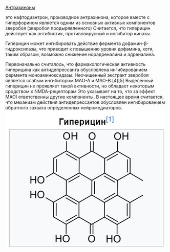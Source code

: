 
[Антрахиноны](Антрахиноны.md)

это нафтодиантрон, производное антрахинона, которое вместе с гиперфорином является одним из основных активных компонентов зверобоя (зверобоя продырявленного) 
Считается, что гиперицин действует как антибиотик, противовирусный и ингибитор киназы. 

Гиперицин может ингибировать действие фермента дофамин-β-гидроксилазы, 
что приводит к повышению уровня дофамина, хотя, таким образом, возможно снижение норадреналина и адреналина.

Первоначально считалось, что фармакологическая активность гиперицина как антидепрессанта обусловлена ингибированием фермента моноаминоксидазы. Неочищенный экстракт зверобоя является слабым ингибитором МАО-А и МАО-В.[4][5] Выделенный гиперицин не проявляет такой активности, но обладает некоторым сродством к NMDA-рецепторам Это указывает на то, что за эффект MAOI ответственны другие компоненты. В настоящее время считается, что механизм действия антидепрессантов обусловлен ингибированием обратного захвата определенных нейромедиаторов.
![](Pasted%20image%2020240316001932.png)